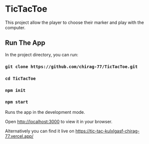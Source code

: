# TicTacToe

This project allow the player to choose their marker and play with the computer.

## Run The App

In the project directory, you can run:
### `git clone https://github.com/chirag-77/TicTacToe.git`
###  `cd TicTacToe`
### `npm init`
### `npm start`

Runs the app in the development mode.

Open [http://localhost:3000](http://localhost:3000) to view it in your browser.

Alternatively you can find it live on https://tic-tac-kulxlgasf-chirag-77.vercel.app/


